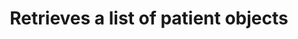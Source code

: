 ---
title: Retrieves a list of patient objects
api:
  file: sycle.json
  operationId: get_patients
hidden: false
---